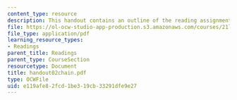 ```yaml
---
content_type: resource
description: This handout contains an outline of the reading assignment.
file: https://ol-ocw-studio-app-production.s3.amazonaws.com/courses/21l-012-forms-of-western-narrative-spring-2004/e119afe82fcd1be319cb33291dfe9e27_handout02chain.pdf
file_type: application/pdf
learning_resource_types:
- Readings
parent_title: Readings
parent_type: CourseSection
resourcetype: Document
title: handout02chain.pdf
type: OCWFile
uid: e119afe8-2fcd-1be3-19cb-33291dfe9e27
---
```

